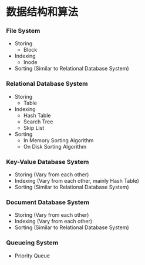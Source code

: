# 数据结构和算法

### File System
- Storing
  - Block
- Indexing
  - Inode
- Sorting (Similar to Relational Database System)

### Relational Database System
- Storing
  - Table
- Indexing
  - Hash Table
  - Search Tree
  - Skip List
- Sorting
  - In Memory Sorting Algorithm
  - On Disk Sorting Algorithm

### Key-Value Database System
- Storing (Vary from each other)
- Indexing (Vary from each other, mainly Hash Table)
- Sorting (Similar to Relational Database System)

### Document Database System
- Storing (Vary from each other)
- Indexing (Vary from each other)
- Sorting (Similar to Relational Database System)

### Queueing System
- Priority Queue
